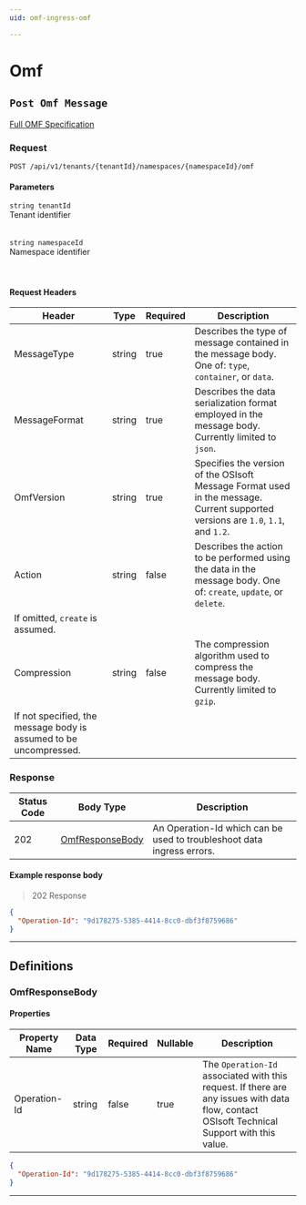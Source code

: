 ```yaml
---
uid: omf-ingress-omf

---
```


# Omf

## `Post Omf Message`

<a id="opIdOmf_Post Omf Message"></a>

[Full OMF Specification](https://omf-docs.osisoft.com)

### Request
```text 
POST /api/v1/tenants/{tenantId}/namespaces/{namespaceId}/omf
```

#### Parameters

`string tenantId`
<br/>Tenant identifier<br/><br/><br/>`string namespaceId`
<br/>Namespace identifier<br/><br/><br/>

#### Request Headers

|Header|Type|Required|Description|
|---|---|---|---|
|MessageType|string|true|Describes the type of message contained in the message body. One of: `type`, `container`, or `data`.|
|MessageFormat|string|true|Describes the data serialization format employed in the message body. Currently limited to `json`.|
|OmfVersion|string|true|Specifies the version of the OSIsoft Message Format used in the message. Current supported versions are `1.0`, `1.1`, and `1.2`.|
|Action|string|false|Describes the action to be performed using the data in the message body. One of: `create`, `update`, or `delete`.
If omitted, `create` is assumed.|
|Compression|string|false|The compression algorithm used to compress the message body. Currently limited to `gzip`. 
If not specified, the message body is assumed to be uncompressed.|

### Response

|Status Code|Body Type|Description|
|---|---|---|
|202|[OmfResponseBody](#schemaomfresponsebody)|An Operation-Id which can be used to troubleshoot data ingress errors.|

#### Example response body
> 202 Response

```json
{
  "Operation-Id": "9d178275-5385-4414-8cc0-dbf3f8759686"
}
```

---
## Definitions

### OmfResponseBody

<a id="schemaomfresponsebody"></a>
<a id="schema_OmfResponseBody"></a>
<a id="tocSomfresponsebody"></a>
<a id="tocsomfresponsebody"></a>

#### Properties

|Property Name|Data Type|Required|Nullable|Description|
|---|---|---|---|---|
|Operation-Id|string|false|true|The `Operation-Id` associated with this request. If there are any issues with data flow, contact OSIsoft Technical Support with this value.|

```json
{
  "Operation-Id": "9d178275-5385-4414-8cc0-dbf3f8759686"
}

```

---

